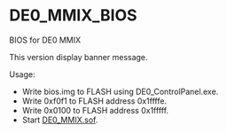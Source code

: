 # DE0_MMIX_BIOS
BIOS for DE0 MMIX

This version display banner message.

Usage:
* Write bios.img to FLASH using DE0_ControlPanel.exe.
* Write 0xf0f1 to FLASH address 0x1ffffe.
* Write 0x0100 to FLASH address 0x1fffff.
* Start [DE0_MMIX.sof](http://github.com/eiji-y/DE0_MMIX). 
